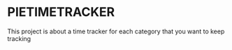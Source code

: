 # PIETIMETRACKER
This project is about a time tracker for each category that you want to keep tracking 
